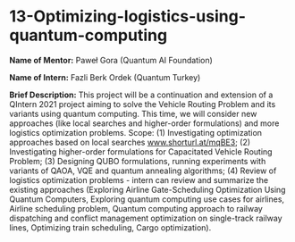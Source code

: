 # 13-Optimizing-logistics-using-quantum-computing

**Name of Mentor:** Paweł Gora (Quantum AI Foundation)

**Name of Intern:** Fazli Berk Ordek (Quantum Turkey)

**Brief Description:** This project will be a continuation and extension of a QIntern 2021 project aiming to solve the Vehicle Routing Problem and its variants using quantum computing. This time, we will consider new approaches (like local searches and higher-order formulations) and more logistics optimization problems. Scope: (1) Investigating optimization approaches based on local searches www.shorturl.at/mqBE3; (2) Investigating higher-order formulations for Capacitated Vehicle Routing Problem; (3) Designing QUBO formulations, running experiments with variants of QAOA, VQE and quantum annealing algorithms; (4) Review of logistics optimization problems - intern can review and summarize the existing approaches (Exploring Airline Gate-Scheduling Optimization Using Quantum Computers, Exploring quantum computing use cases for airlines, Airline scheduling problem, Quantum computing approach to railway dispatching and conflict management optimization on single-track railway lines, Optimizing train scheduling, Cargo optimization).


